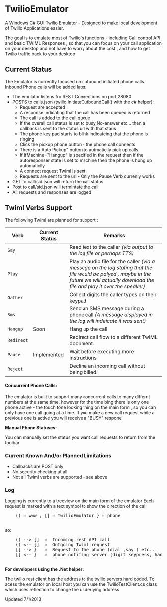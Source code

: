 TwilioEmulator
==============

A Windows C# GUI Twilio Emulator - Designed to make local development of Twilio Applications easier.

The goal is to emulate most of Twilio's functions - including Call control API and basic TWIML Responses , so that you can focus on your call application on your desktop and not have to worry about the cost , and how to get Twilio traffic back to your desktop


Current Status
--------------

  The Emulator is currently focused on outbound initiated phone calls.
  Inbound Phone calls will be added later.

  - The emulator listens fro REST Connections on port 28080
  - POSTS to calls.json (twilio.InitiateOutboundCall() with the c# helper):
    - Request are accepted
    - A response indicating that the call has been queued is returned
    - The call is added to the call queue
    - If the overall call status is set to busy,No-answer etc... then a callback is sent to the status url with that staus
    - The phone key pad starts to blink indicateing that the phone is ringing
    - Click the pickup phone button - the phone call connects
    - There is a Auto Pickup" button to autmaticlly pick up calls
    - If ifMachine="Hangup" is specified in the request then if the autoresponser state is set to machine then the phone is hung up automaticlly
    - A connect request Twiml is sent
    - Requests are sent to the url - Only the Pause Verb currenly works
  - GET to call/sid.json will return the call status
  - Post to call/sid.json will termintate the call
  - All requests and responses are logged


Twiml Verbs Support
-------------------------------

The following Twiml are planned for support :



| Verb | Current Status | Remarks |
| --- | ---| ---|
|`Say`| |Read text to the caller _(via output to the log file or perhaps TTS)_
|`Play`| |Play an audio file for the caller _(via a message on the log stating that the file would be palyed , maybe in the future we will actually download the file and play it over the speaker)_
| `Gather` | | Collect digits the caller types on their keypad
| `Sms` | | Send an SMS message during a phone call _(A message displayed in the log will indeicate it was sent)_
| `Hangup` | Soon | Hang up the call
| `Redirect` | | Redirect call flow to a different TwiML document.
| `Pause` | Implemented | Wait before executing more instructions
| `Reject` | | Decline an incoming call without being billed.


#### Concurrent Phone Calls: ####


  The emulator is built to support many concurrent calls to many differnt numbers at the same time, however for the time bing
  there is only one phone active - the touch tone looking thing on the main form , so you can only have one call going at a time.
  If you make a new call request while a previous one is active you will receive a "BUSY" respone
  
  

__Manual Phone Statuses:__


  You can manually set the status you want call requests to return from the toolbar
  


### Current Known And/or Planned Limitations ###

  - Callbacks are POST only
  - No security checking at all
  - Not all Twiml verbs are supported - see above


### Log ###

  Logging is currently to a treeview on the main form of the emulator
  Each request is marked with a text symbol to show the direction of the call
  <pre>
    () = www , [] = TwilioEmulator } = phone
  </pre>
  so:
  <pre>
    () --> []  =  Incoming rest API call
    () <-- []  =  Outgoing Twiml request
    [] --> }   =  Request to the phone (dial ,say ) etc...
    [] <-- }   =  phone notifing server (digit keypress, hangup, etc...)
  </pre>

**__For developers using the .Net helper:__**

The twilio rest client has the address to the twilio servers hard coded. To acess the emulator on local host you can use the TwilioTestClient.cs class which uses reflection to change the underlying address

  
Updated 7/1/2013
